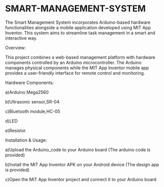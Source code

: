 # SMART-MANAGEMENT-SYSTEM
The Smart Management System incorporates Arduino-based hardware functionalities alongside a mobile application developed using MIT App Inventor. This system aims to streamline task management in a smart and interactive way.

Overview:

This project combines a web-based management platform with hardware components controlled by an Arduino microcontroller. The Arduino manages physical components while the MIT App Inventor mobile app provides a user-friendly interface for remote control and monitoring.

Hardware Components:

a)Arduino Mega2560

b)Ultrasonic sensor,SR-04

c)Bluetooth module,HC-05

d)LED

e)Resistor

Installation & Usage:

a)Upload the Arduino_code to your Arduino board (The arduino code is provided)

b)Install the MIT App Inventor APK on your Android device (The design app is provided)

c)Open the MIT App Inventor project and connect it to your Arduino board
